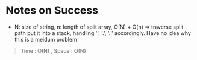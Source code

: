 # Notes on Success
+ N: size of string, n: length of split array,
  O(N) + O(n) => traverse split path put it into a stack, handling
  '', '.', '..' accordingly. Have no idea why this is a meidum problem

> Time : O(N) , Space : O(N)
